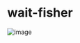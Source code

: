 # wait-fisher

![image](https://github.com/yetinek/wait-fisher/assets/114392515/eaa528ed-194d-48a9-b011-aa971a43c698)
